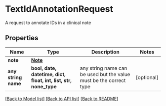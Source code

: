 # TextIdAnnotationRequest

A request to annotate IDs in a clinical note

## Properties
Name | Type | Description | Notes
------------ | ------------- | ------------- | -------------
**note** | [**Note**](Note.md) |  | 
**any string name** | **bool, date, datetime, dict, float, int, list, str, none_type** | any string name can be used but the value must be the correct type | [optional]

[[Back to Model list]](../README.md#documentation-for-models) [[Back to API list]](../README.md#documentation-for-api-endpoints) [[Back to README]](../README.md)


